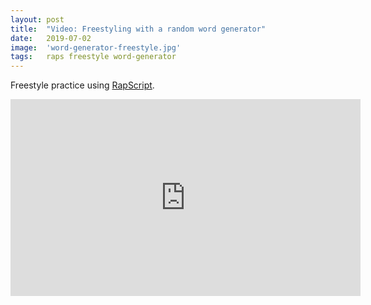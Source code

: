 ```yaml
---
layout: post
title:  "Video: Freestyling with a random word generator"
date:   2019-07-02
image:  'word-generator-freestyle.jpg'
tags:   raps freestyle word-generator
---
```


Freestyle practice using [RapScript](https://rapscript.net).

<iframe width="560" height="315" src="https://www.youtube.com/embed/W8Ui8iQ9RDM" frameborder="0" allow="accelerometer; autoplay; encrypted-media; gyroscope; picture-in-picture" allowfullscreen></iframe>
